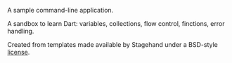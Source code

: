 A sample command-line application.

A sandbox to learn Dart: variables, collections, flow control, finctions, error handling.

Created from templates made available by Stagehand under a BSD-style
[license](https://github.com/dart-lang/stagehand/blob/master/LICENSE).
